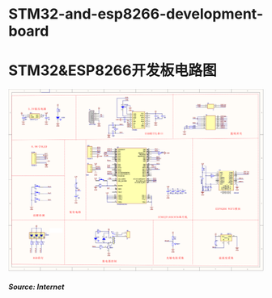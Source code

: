 # STM32-and-esp8266-development-board
# STM32&ESP8266开发板电路图

![image](img/STM32&ESP8266开发板电路图.png)

##### Source: Internet

